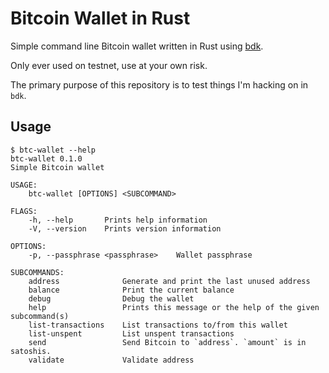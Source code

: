 # Bitcoin Wallet in Rust

Simple command line Bitcoin wallet written in Rust using [bdk](https://github.com/bitcoindevkit/bdk).

Only ever used on testnet, use at your own risk.

The primary purpose of this repository is to test things I'm hacking on in `bdk`.

## Usage

```
$ btc-wallet --help
btc-wallet 0.1.0
Simple Bitcoin wallet

USAGE:
    btc-wallet [OPTIONS] <SUBCOMMAND>

FLAGS:
    -h, --help       Prints help information
    -V, --version    Prints version information

OPTIONS:
    -p, --passphrase <passphrase>    Wallet passphrase

SUBCOMMANDS:
    address              Generate and print the last unused address
    balance              Print the current balance
    debug                Debug the wallet
    help                 Prints this message or the help of the given subcommand(s)
    list-transactions    List transactions to/from this wallet
    list-unspent         List unspent transactions
    send                 Send Bitcoin to `address`. `amount` is in satoshis. 
    validate             Validate address

```